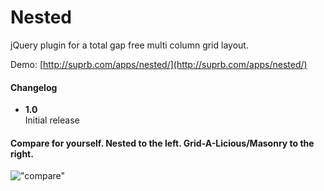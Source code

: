 # Nested

jQuery plugin for a total gap free multi column grid layout.

Demo: [http://suprb.com/apps/nested/](http://suprb.com/apps/nested/)

#### Changelog

- **1.0**  
Initial release

#### Compare for yourself. Nested to the left. Grid-A-Licious/Masonry to the right.

!["compare"](https://dl.dropbox.com/u/35476/compare.jpg)